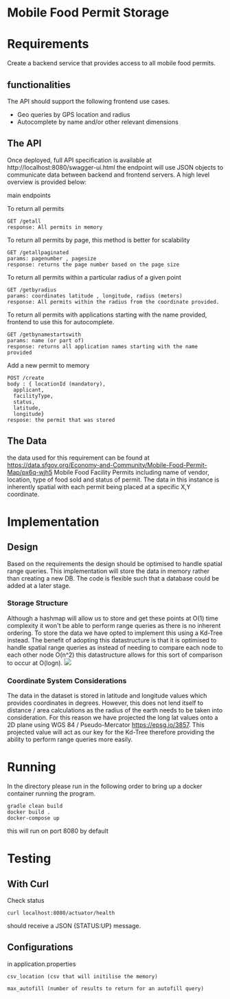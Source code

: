 # Mobile Food Permit Storage


# Requirements
Create a backend service that provides access to all mobile food permits.

## functionalities
The API should support the following frontend use cases.
- Geo queries by GPS location and radius
- Autocomplete by name and/or other relevant dimensions
## The API
Once deployed, full API specification is available at
http://localhost:8080/swagger-ui.html
the endpoint will use JSON objects to communicate data between backend and frontend servers.
A high level overview is provided below: 

main endpoints

To return all permits

    GET /getall
    response: All permits in memory

To return all permits by page, this method is better for scalability 

    GET /getallpaginated
    params: pagenumber , pagesize
    response: returns the page number based on the page size

To return all permits within a particular radius of a given point
    
    GET /getbyradius
    params: coordinates latitude , longitude, radius (meters)
    response: All permits within the radius from the coordinate provided.

To return all permits with applications starting with the name provided, frontend to use this for autocomplete. 


    GET /getbynamestartswith
    params: name (or part of)
    response: returns all application names starting with the name provided

Add a new permit to memory

    POST /create
    body : { locationId (mandatory),
      applicant,
      facilityType,
      status, 
      latitude, 
      longitude} 
    respose: the permit that was stored

   




## The Data
the data used for this requirement can be found at https://data.sfgov.org/Economy-and-Community/Mobile-Food-Permit-Map/px6q-wjh5
Mobile Food Facility Permits including name of vendor, location, type of food sold and status of permit.
The data in this instance is inherently spatial with each permit being placed at a specific X,Y coordinate.


# Implementation

## Design
Based on the requirements the design should be optimised to handle spatial range queries.
This implementation will store the data in memory rather than creating a new DB. The code is flexible such that a database could be added at a later stage.


### Storage Structure
Although a hashmap will allow us to store and get these points at O(1) time complexity it won't be able to perform range queries as there is no inherent ordering. 
To store the data we have opted to implement this using a Kd-Tree instead. The benefit of adopting this datastructure is that it is optimised to handle spatial range queries as instead of needing to compare each node to each other node O(n^2) this datastructure allows for this sort of comparison to occur at O(logn).
<img src="https://upload.wikimedia.org/wikipedia/commons/thumb/b/bf/Kdtree_2d.svg/740px-Kdtree_2d.svg.png"/>

### Coordinate System Considerations
The data in the dataset is stored in latitude and longitude values which provides coordinates in degrees.
However, this does not lend itself to distance / area calculations as the radius of the earth needs to be taken into consideration.
For this reason we have projected the long lat values onto a 2D plane using WGS 84 / Pseudo-Mercator https://epsg.io/3857.
This projected value will act as our key for the Kd-Tree therefore providing the ability to perform range queries more easily.

# Running
In the directory please run in the following order to bring up a docker container running the program.
 
    gradle clean build 
    docker build .
    docker-compose up
this will run on port 8080 by default
# Testing
## With Curl
Check status
```
curl localhost:8080/actuator/health
```
should receive a JSON {STATUS:UP} message. 
## Configurations
in application.properties

    csv_location (csv that will initilise the memory)

    max_autofill (number of results to return for an autofill query)